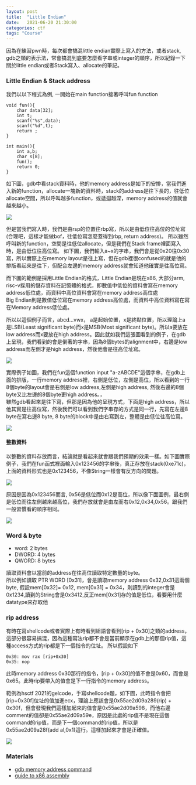 ```yaml
---
layout: post
title:  "Little Endian"
date:   2021-06-20 21:30:00
categories: ctf
tags: "Course"
---
```


因為在練習pwn時，每次都會搞混little endian實際上寫入的方法，或者stack, gdb之類的表示法，常會搞混到底要怎麼看字串或integer的順序，所以紀錄一下關於little endian或者Stack寫入、allocate的筆記。

### Little Endian & Stack address

我們以以下程式為例, 一開始在main function接著呼叫fun function

```
void fun(){
    char data[32];
    int t;
    scanf("%s",data);
    scanf("%d",t);
    return ;
}

int main(){
    int a,b;
    char s[8];
    fun();
    return 0;
}
```

如下圖，gdb中看stack資料時，他的memory address是如下的安排，當我們進入新的function，allocate一塊新的資料時，stack的address是往下長的，往低位allocate空間，所以呼叫越多function，或遞迴越深，memory address的值就會越來越小。

![](/assets/images/notes/CTF/littleendian/1.png)


但是當我們寫入時，我們是由rsp的位置往rbp寫，所以是由低位往高位的位址寫(合理吧，這樣才能做bof，往低位寫怎麼蓋得到rbp, return address)。 所以雖然呼叫新的function，空間是往低位allocate，但是我們在Stack frame裡面寫入時，是由低位往高位寫。 如下圖，我們輸入a~x的字串，我們會是從0x20往0x30寫，所以實際上在memory layout是往上寫，但在gdb裡很confused的就是他的排版看起來是往下，但配合左邊的memory address就會知道他確實是往高位寫。

而下圖的範例是採用Little Endian的格式，Little Endian是現在x86, 大部分arm, risc-v採用的儲存資料在記憶體的格式，即數值中低位的資料會寫在memory address低位處，而資料中高位資料會寫在memory address高位處<br />
Big Endian則是數值低位寫在memory address高位處，而資料中高位資料寫在寫在Memory address低位處。

所以以這個例子而言，abcd...vwx， a是起始位置，x是終點位置，所以理論上a是LSB(Least significant byte)而x是MSB(Most significant byte)。所以a要放在low address而x要放在high address。因此就如我們這張圖看到的例子，在gdb上呈現，我們看到的會是倒著的字串，因為8個bytes的alignment中，右邊是low address而左側才是high address，然後他會是往高位址寫。

![](/assets/images/notes/CTF/littleendian/2.png)

實際例子如圖，我們在fun這個function input "a-zABCDE"這個字串，在gdb上面的排版，一行memory address裡，右側是低位，左側是高位，所以看到的一行8個byte的layout會是右側是low address,左側是high address, 然後右邊的8個byte又比左邊的8個byte更high address。，<br />
雖然gdb看起來是往下寫，但那是因為他的呈現方式，下面是high address，所以他其實是往高位寫，然後我們可以看到我們字串存的方式是同一行，先寫在左邊8 byte在寫右邊8 byte, 8 byte的block中是由右寫到左，整體是由低位往高位寫。

![](/assets/images/notes/CTF/littleendian/3.png)


#### 整數資料

以整數的資料存放而言，結論就是看起來就會跟我們預期的效果一樣。如下圖實際例子，我們在fun函式裡面輸入0x123456的字串後，真正存放在stack(0xe71c)，上面的資料形式也是0x123456，不像String一樣會有反方向的問題。

![](/assets/images/notes/CTF/littleendian/4.png)

原因是因為0x123456而言, 0x56是低位而0x12是高位，所以像下面圖例，最右側是低位而往左側越來越高位，我們存放就會是由左而右0x12,0x34,0x56。跟我們一般習慣看的順序相同。

![](/assets/images/notes/CTF/littleendian/5.png)

### Word & byte

- word: 2 bytes
- DWORD: 4 bytes
- QWORD: 8 bytes

讀取資料會以當前的address在往高位讀取特定數量的byte。<br />
所以例如讀取 PTR WORD [0x31]，會是讀取memory address 0x32,0x31這兩個byte, 假設mem[0x32]= 0x12, mem[0x31] = 0x34，則讀到的integer會是0x1234,讀到的String會是0x3412,反正mem[0x31]存的值是低位，看要用什麼datatype來存取他

### rip address

有時在寫shellcode或者實際上有時看到組語會看到[rip + 0x30]之類的address，這部分很容易搞混，因為這種寫法rip都不會是當前顯示在gdb上的那個rip值，這種access方式的rip都是下一個指令的位址。
所以假設如下

```
0x30: mov rax [rip+0x30]
0x35: nop
```

此時memory address 0x30那行的指令，[rip + 0x30]的值不會是0x60，而會是0x65。此時rip要帶入的值會是下一行指令的memory address。

範例為hsctf 2021的gelcode，手寫shellcode題，如下圖，此時指令會把[rip+0x30f]位址的值加進ecx，理論上應該會是0x55ae2d09a289(rip) + 0x30f，但會發現我們這樣加起來的值會是0x55ae2d09a598，而他右邊comment的值卻是0x55ae2d09a59e，原因是此處的rip值不是現在這個command的rip值，而是下一個command的rip值，所以是0x55ae2d09a28f(add al,0x1)這行。這樣加起來才會是正確值。

![](/assets/images/notes/CTF/littleendian/6.png)

### Materials

- [gdb memory address command](https://sourceware.org/gdb/current/onlinedocs/gdb/Memory.html)
- [guide to x86 assembly](http://www.cs.virginia.edu/~evans/cs216/guides/x86.html)
